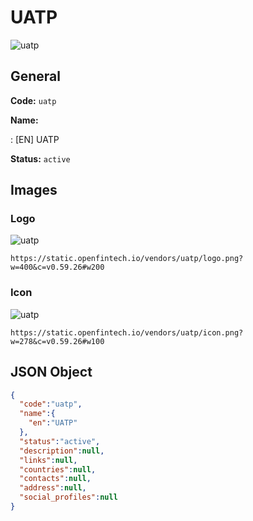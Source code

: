 
# UATP 
![uatp](https://static.openfintech.io/vendors/uatp/logo.png?w=400&c=v0.59.26#w200)  

## General 
 
**Code:** `uatp` 
 
**Name:** 
 
:	[EN] UATP 
 
**Status:** `active` 
 

## Images 

### Logo 
 
![uatp](https://static.openfintech.io/vendors/uatp/logo.png?w=400&c=v0.59.26#w200)  

```
https://static.openfintech.io/vendors/uatp/logo.png?w=400&c=v0.59.26#w200
```  

### Icon 
 
![uatp](https://static.openfintech.io/vendors/uatp/icon.png?w=278&c=v0.59.26#w100)  

```
https://static.openfintech.io/vendors/uatp/icon.png?w=278&c=v0.59.26#w100
```  

## JSON Object 

```json
{
  "code":"uatp",
  "name":{
    "en":"UATP"
  },
  "status":"active",
  "description":null,
  "links":null,
  "countries":null,
  "contacts":null,
  "address":null,
  "social_profiles":null
}
```  
